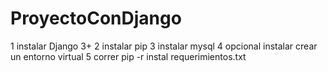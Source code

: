 # ProyectoConDjango
1 instalar Django 3+
2 instalar pip
3 instalar mysql
4 opcional instalar crear un entorno virtual
5 correr pip -r instal requerimientos.txt
